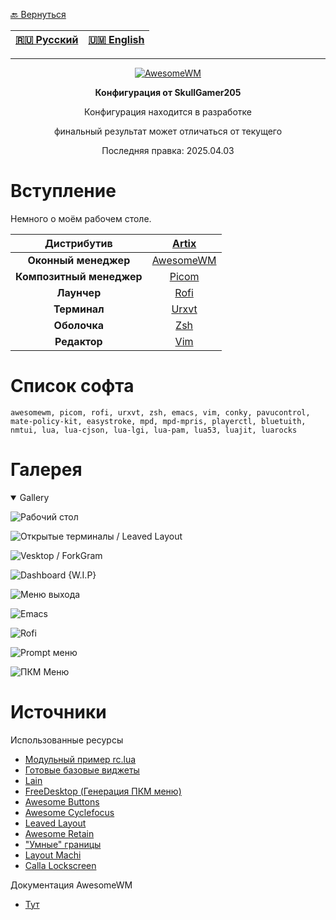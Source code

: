 [🔙 Вернуться](https://github.com/SkullGamer205/dotfiles/blob/main/README-ru.md#dynamic-wip)

|[🇷🇺 Русский](README-RU.md) | [🇺🇲 English](README.md)|
|-|-|

****
<p align="center">
<a href="https://awesomewm.org/"><img src="https://awesomewm.org/images/awesome-dark-1.svg" alt="AwesomeWM"></a>
</p>

**<p align="center">Конфигурация от SkullGamer205</p>**
<p align="center">Конфигурация находится в разработке</p>
<p align="center">финальный результат может отличаться от текущего</p>
<p align="center">Последняя правка: 2025.04.03</p>

# Вступление

  Немного о моём рабочем столе.

| **Дистрибутив** | [Artix](https://artixlinux.org/) |
|:---------------:|:-----------:|
|**Оконный менеджер**|[AwesomeWM](https://github.com/awesomeWM/awesome/)|
|**Композитный менеджер**|[Picom](https://github.com/FT-Labs/picom)|
|**Лаунчер**|[Rofi](https://github.com/davatorium/rofi/)|
|**Терминал**|[Urxvt](https://github.com/exg/rxvt-unicode)|
|**Оболочка**|[Zsh](https://www.zsh.org/)|
|**Редактор**|[Vim](https://github.com/vim/vim)|

# Список софта

    awesomewm, picom, rofi, urxvt, zsh, emacs, vim, conky, pavucontrol, mate-policy-kit, easystroke, mpd, mpd-mpris, playerctl, bluetuith, nmtui, lua, lua-cjson, lua-lgi, lua-pam, lua53, luajit, luarocks
	
# Галерея

<details open>
<summary>Gallery</summary>

![Рабочий стол](home/user/media/screenshots/2025-01-13--18-44-49.png)

![Открытые терминалы / Leaved Layout](home/user/media/screenshots/2025-01-13--18-46-25.png)

![Vesktop / ForkGram](home/user/media/screenshots/2025-01-13--18-47-50.png)

![Dashboard {W.I.P}](home/user/media/screenshots/2025-01-13--18-48-01.png)

![Меню выхода](home/user/media/screenshots/2025-01-13--18-48-29.png)

![Emacs](home/user/media/screenshots/2025-01-13--18-49-08.png)

![Rofi](home/user/media/screenshots/2025-01-13--18-50-03.png)

![Prompt меню](home/user/media/screenshots/2025-01-13--18-50-53.png)

![ПКМ Меню](home/user/media/screenshots/2025-01-13--18-51-17.png)

</details>

# Источники

Использованные ресурсы
* [Модульный пример rc.lua](https://github.com/Gwynsav/modular-awm-default)
* [Готовые базовые виджеты](https://github.com/streetturtle/awesome-wm-widgets)
* [Lain](https://github.com/lcpz/lain)
* [FreeDesktop (Генерация ПКМ меню)](https://github.com/lcpz/awesome-freedesktop)
* [Awesome Buttons](https://github.com/streetturtle/awesome-buttons)
* [Awesome Cyclefocus](https://github.com/blueyed/awesome-cyclefocus)
* [Leaved Layout](https://github.com/michaelbeaumont/awesome-leaved)
* [Awesome Retain](https://github.com/Veratil/awesome-retain)
* ["Умные" границы](https://github.com/intrntbrn/smart_borders)
* [Layout Machi](https://github.com/xinhaoyuan/layout-machi)
* [Calla Lockscreen](https://github.com/Stardust-kyun/calla)

Документация AwesomeWM
-  [Тут](https://awesomewm.org/apidoc/index.html)
